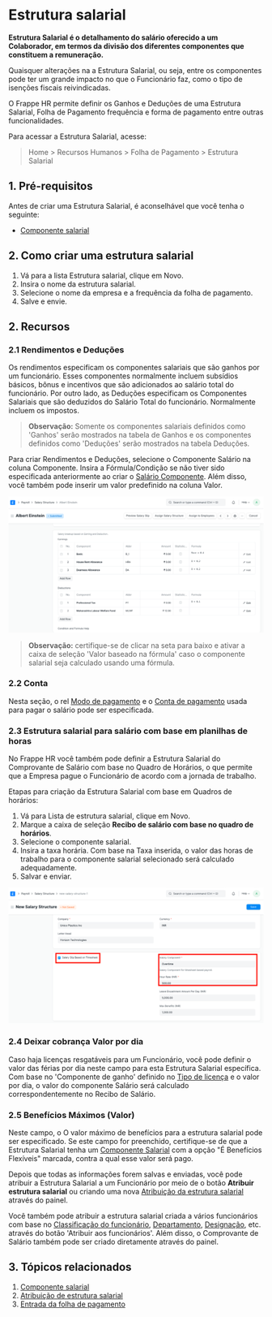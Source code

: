 # Estrutura salarial



**Estrutura Salarial é o detalhamento do salário oferecido a um Colaborador, em termos da divisão dos diferentes componentes que constituem a remuneração.**

Quaisquer alterações na a Estrutura Salarial, ou seja, entre os componentes pode ter um grande impacto no que o Funcionário faz, como o tipo de isenções fiscais reivindicadas.

O Frappe HR permite definir os Ganhos e Deduções de uma Estrutura Salarial, Folha de Pagamento frequência e forma de pagamento entre outras funcionalidades.

Para acessar a Estrutura Salarial, acesse:


> Home > Recursos Humanos > Folha de Pagamento > Estrutura Salarial
> 
> 

## 1. Pré-requisitos

Antes de criar uma Estrutura Salarial, é aconselhável que você tenha o seguinte:

* [Componente salarial](/docs/pt/human-resources/salary-component)

## 2. Como criar uma estrutura salarial

1. Vá para a lista Estrutura salarial, clique em Novo.
2. Insira o nome da estrutura salarial.
3. Selecione o nome da empresa e a frequência da folha de pagamento.
4. Salve e envie.

## 2. Recursos

### 2.1 Rendimentos e Deduções

Os rendimentos especificam os componentes salariais que são ganhos por um funcionário. Esses componentes normalmente incluem subsídios básicos, bônus e incentivos que são adicionados ao salário total do funcionário. Por outro lado, as Deduções especificam os Componentes Salariais que são deduzidos do Salário Total do funcionário. Normalmente incluem os impostos.


> **Observação:** Somente os componentes salariais definidos como 'Ganhos' serão mostrados na tabela de Ganhos e os componentes definidos como 'Deduções' serão mostrados na tabela Deduções.
> 
> 

Para criar Rendimentos e Deduções, selecione o Componente Salário na coluna Componente. Insira a Fórmula/Condição se não tiver sido especificada anteriormente ao criar o [Salário Componente](/docs/pt/human-resources/salary-component). Além disso, você também pode inserir um valor predefinido na coluna Valor.

![Salary Structure](/files/salary-structure.png)


> **Observação:** certifique-se de clicar na seta para baixo e ativar a caixa de seleção 'Valor baseado na fórmula' caso o componente salarial seja calculado usando uma fórmula.
> 
> 

### 2.2 Conta

Nesta seção, o rel [Modo de pagamento](https://docs.erpnext.com/docs/pt/accounts/articles/mode_of_payment) e o [Conta de pagamento](https://docs.erpnext.com/docs/pt/accounts/chart-of-accounts) usada para pagar o salário pode ser especificada.

### 2.3 Estrutura salarial para salário com base em planilhas de horas

No Frappe HR você também pode definir a Estrutura Salarial do Comprovante de Salário com base no Quadro de Horários, o que permite que a Empresa pague o Funcionário de acordo com a jornada de trabalho.

Etapas para criação da Estrutura Salarial com base em Quadros de horários:

1. Vá para Lista de estrutura salarial, clique em Novo.
2. Marque a caixa de seleção **Recibo de salário com base no quadro de horários**.
3. Selecione o componente salarial.
4. Insira a taxa horária. Com base na Taxa inserida, o valor das horas de trabalho para o componente salarial selecionado será calculado adequadamente.
5. Salvar e enviar.

![Criar recibo de salário com base em planilhas de horas](/files/salary-structure-for-salary-based-on-timesheets.png)

### 2.4 Deixar cobrança Valor por dia

Caso haja licenças resgatáveis ​​para um Funcionário, você pode definir o valor das férias por dia neste campo para esta Estrutura Salarial específica. Com base no 'Componente de ganho' definido no [Tipo de licença](/docs/pt/human-resources/leave-type)  e o valor por dia, o valor do componente Salário será calculado correspondentemente no Recibo de Salário.

### 2.5 Benefícios Máximos (Valor)

Neste campo, o O valor máximo de benefícios para a estrutura salarial pode ser especificado. Se este campo for preenchido, certifique-se de que a Estrutura Salarial tenha um  [Componente Salarial](/docs/pt/human-resources/salary-component) com a opção "É Benefícios Flexíveis" marcada, contra a qual esse valor será pago.

Depois que todas as informações forem salvas e enviadas, você pode atribuir a Estrutura Salarial a um Funcionário por meio de o botão **Atribuir estrutura salarial** ou criando uma nova [Atribuição da estrutura salarial](/docs/pt/human-resources/salary-structure-assignment) através do painel.

Você também pode atribuir a estrutura salarial criada a vários funcionários com base no [Classificação do funcionário](/docs/pt/human-resources/employee-grade), [Departamento](/docs/pt/human-recursos/departamento), [Designação](/docs/pt/human-resources/designation), etc. através do botão 'Atribuir aos funcionários'. Além disso, o Comprovante de Salário também pode ser criado diretamente através do painel.

## 3. Tópicos relacionados

1. [Componente salarial](/docs/pt/human-resources/salary-component)
2. [Atribuição de estrutura salarial](/docs/pt/human-resources/salary-structure-assignment)
3. [Entrada da folha de pagamento](/docs/pt/human-resources/payroll-entry)



